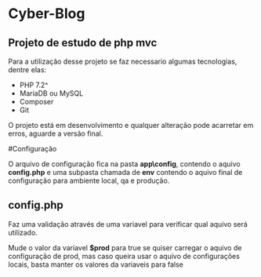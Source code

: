 # Cyber-Blog
## Projeto de estudo de php mvc

Para a utilização desse projeto se faz necessario algumas tecnologias, dentre elas:

* PHP 7.2^
* MariaDB ou MySQL
* Composer
* Git

O projeto está em desenvolvimento e qualquer alteração pode acarretar em erros, aguarde a versão final.

#Configuração

O arquivo de configuração fica na pasta **app\config**, contendo o aquivo **config.php** e uma subpasta chamada de **env** contendo o 
aquivo final de configuração para ambiente local, qa e produção.

## config.php

Faz uma validação através de uma variavel para verificar qual aquivo será utilizado.

Mude o valor da variavel **$prod** para true se quiser carregar o aquivo de configuração de prod, mas caso queira usar o aquivo de configurações locais, basta manter os valores da variaveis para false